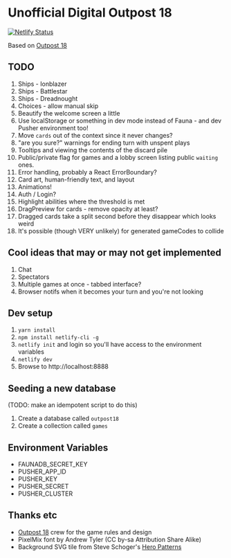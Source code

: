 # Unofficial Digital Outpost 18

[![Netlify Status](https://api.netlify.com/api/v1/badges/7ca17db6-f3f8-492f-ba65-403d810ab3c2/deploy-status)](https://app.netlify.com/sites/outpost18/deploys)

Based on [Outpost 18](http://playoutpost18.com)

## TODO

1. Ships - Ionblazer
1. Ships - Battlestar
1. Ships - Dreadnought
1. Choices - allow manual skip
1. Beautify the welcome screen a little
1. Use localStorage or something in dev mode instead of Fauna - and dev Pusher environment too!
1. Move `cards` out of the context since it never changes?
1. "are you sure?" warnings for ending turn with unspent plays
1. Tooltips and viewing the contents of the discard pile
1. Public/private flag for games and a lobby screen listing public `waiting` ones.
1. Error handling, probably a React ErrorBoundary?
1. Card art, human-friendly text, and layout
1. Animations!
1. Auth / Login?
1. Highlight abilities where the threshold is met
1. DragPreview for cards - remove opacity at least?
1. Dragged cards take a split second before they disappear which looks weird
1. It's possible (though VERY unlikely) for generated gameCodes to collide

## Cool ideas that may or may not get implemented

1. Chat
1. Spectators
1. Multiple games at once - tabbed interface?
1. Browser notifs when it becomes your turn and you're not looking

## Dev setup

1. `yarn install`
1. `npm install netlify-cli -g`
1. `netlify init` and login so you'll have access to the environment variables
1. `netlify dev`
1. Browse to http://localhost:8888

## Seeding a new database

(TODO: make an idempotent script to do this)

1. Create a database called `outpost18`
1. Create a collection called `games`

## Environment Variables

* FAUNADB_SECRET_KEY
* PUSHER_APP_ID
* PUSHER_KEY
* PUSHER_SECRET
* PUSHER_CLUSTER

## Thanks etc

* [Outpost 18](http://playoutpost18.com) crew for the game rules and design
* PixelMix font by Andrew Tyler (CC by-sa Attribution Share Alike)
* Background SVG tile from Steve Schoger's [Hero Patterns](https://www.heropatterns.com/)
